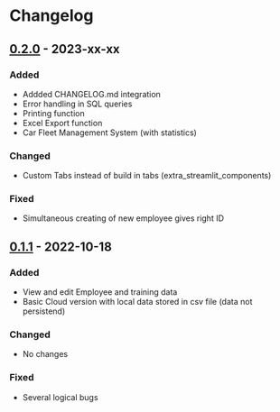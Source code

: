 # Changelog

## [0.2.0](https://github.com/DrBenjamin/HRStaffPortal/compare/v0.1.1...v0.2.0) - 2023-xx-xx

### Added
* Addded CHANGELOG.md integration
* Error handling in SQL queries
* Printing function
* Excel Export function
* Car Fleet Management System (with statistics)


### Changed
* Custom Tabs instead of build in tabs (extra_streamlit_components)


### Fixed
* Simultaneous creating of new employee gives right ID 


## [0.1.1](https://github.com/DrBenjamin/HRStaffPortal/compare/v0.1.1...v0.1.1) - 2022-10-18

### Added
* View and edit Employee and training data
* Basic Cloud version with local data stored in csv file (data not persistend)


### Changed
* No changes


### Fixed
* Several logical bugs